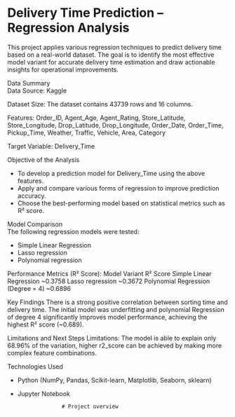 # Delivery Time Prediction – Regression Analysis
This project applies various regression techniques to predict delivery time based on a real-world dataset. The goal is to identify the most effective model variant for accurate delivery time estimation and draw actionable insights for operational improvements.

Data Summary<br>
Data Source: Kaggle 

Dataset Size: The dataset contains 43739 rows and 16 columns.

Features:
Order_ID, Agent_Age, Agent_Rating, Store_Latitude, Store_Longitude, Drop_Latitude, 
Drop_Longitude, Order_Date, Order_Time, Pickup_Time, Weather, Traffic, Vehicle, 
Area, Category

Target Variable:
Delivery_Time 


Objective of the Analysis
- To develop a prediction model for Delivery_Time using the above features.
- Apply and compare various forms of regression to improve prediction accuracy.
- Choose the best-performing model based on statistical metrics such as R² score.

Model Comparison<br>
The following regression models were tested:
- Simple Linear Regression
- Lasso regression
- Polynomial regression

Performance Metrics (R² Score):
Model Variant	R² Score
Simple Linear Regression	~0.3758
Lasso regression ~0.3672
Polynomial Regression (Degree = 4) ~0.6896

Key Findings
There is a strong positive correlation between sorting time and delivery time.
The initial model was underfitting and polynomial Regression of degree 4 significantly improves model performance, achieving the highest R² score (~0.689).

Limitations and Next Steps
Limitations:
The model is able to explain only 68.96% of the variation, higher r2_score can be achieved by making more complex feature combinations.

Technologies Used
- Python (NumPy, Pandas, Scikit-learn, Matplotlib, Seaborn, sklearn)
- Jupyter Notebook

                    # Project overview
